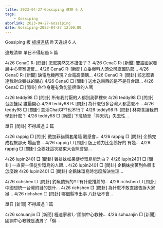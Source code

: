 ```yaml
---
title: 2023-04-27-Gossiping 違規 6 人
tags:
    - Gossiping
abbrlink: 2023-04-27-Gossiping
date: Gossiping-2023-04-27 12:00:00
---
```

Gossiping 板 [板規連結](https://www.ptt.cc/bbs/Gossiping/M.1637425085.A.07D.html)
昨天違規 6 人
<!-- more -->

違規清單
單日不得超過 5 篇

4/26 CenaC R: [問卦] 怎麼突然又不搶蛋了？
4/26 CenaC R: [新聞] 雙語國家發展中心草案遭反…
4/26 CenaC R: [新聞] 立委爆料人頭公司誆國防部…
4/26 CenaC R: [新聞] 缺電危機再現？台電高價購…
4/26 CenaC R: [問卦] 該怎麼表達我對企鵝妹的關心
4/26 CenaC □ [問卦] 送水送東西的是不是符合跟…
4/26 CenaC □ [問卦] 各位身邊有負能量很重的人嗎

4/26 teddy98 □ [問卦] 所有我討厭的人都到我夢裡來
4/26 teddy98 □ [問卦] 台股挫屎 誰最開心
4/26 teddy98 R: [問卦] 為什麼很多台灣人都這麼不…
4/26 teddy98 □ [問卦] 意淫ChatGPT也不行？
4/26 teddy98 R: [問卦] 林奕含讓我們學到什麼？
4/26 teddy98 □ [新聞] 下班騎車「摔天坑」失去性…

單日 [問卦] 不得超過 3 篇

4/26 rappig □ [問卦] 戴加菲貓頭套尾隨 觀感會…
4/26 rappig □ [問卦] 企鵝完成程旅那天 場面會…
4/26 rappig □ [問卦] 版上體力比企鵝好的 有幾…
4/26 rappig □ [問卦] 企鵝妹這次結束大合照會變…

4/26 lupin2401 □ [問卦] 雞排妹如果徒步環島能洗白？
4/26 lupin2401 □ [問卦] 一直要一個徒步環島的人跟…
4/26 lupin2401 □ [問卦] 企鵝妹接著到各縣市怎麼蹭
4/26 lupin2401 □ [問卦] 企鵝妹環島時怎麼解決生理…

4/26 richshen □ [問卦] 釣魚釣蝦的YT有什麼推薦的…
4/26 richshen □ [問卦] 中國想統一台灣的目的是什…
4/26 richshen □ [問卦] 為什麼不敢直接告訴大家猴…
4/26 richshen □ [問卦] 哪個縣市出事 八卦版不會…

單日 [新聞] 不得超過 1 篇

4/26 sohuanjin □ [新聞] 極速家暴1／國訓中心教練…
4/26 sohuanjin □ [新聞] 國訓中心教練是渣男？「劈…